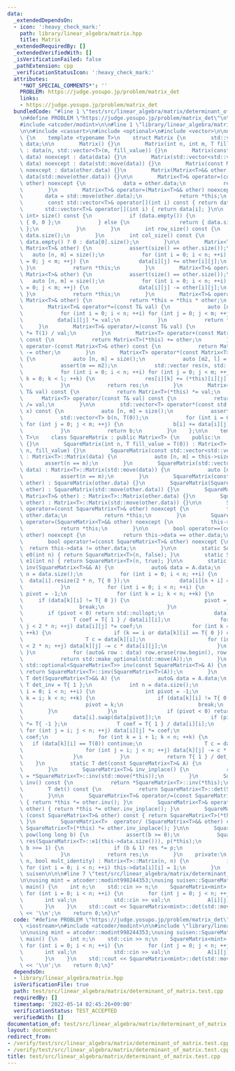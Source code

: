 ```yaml
---
data:
  _extendedDependsOn:
  - icon: ':heavy_check_mark:'
    path: library/linear_algebra/matrix.hpp
    title: Matrix
  _extendedRequiredBy: []
  _extendedVerifiedWith: []
  _isVerificationFailed: false
  _pathExtension: cpp
  _verificationStatusIcon: ':heavy_check_mark:'
  attributes:
    '*NOT_SPECIAL_COMMENTS*': ''
    PROBLEM: https://judge.yosupo.jp/problem/matrix_det
    links:
    - https://judge.yosupo.jp/problem/matrix_det
  bundledCode: "#line 1 \"test/src/linear_algebra/matrix/determinant_of_matrix.test.cpp\"\
    \n#define PROBLEM \"https://judge.yosupo.jp/problem/matrix_det\"\n\n#include <iostream>\n\
    #include <atcoder/modint>\n\n#line 1 \"library/linear_algebra/matrix.hpp\"\n\n\
    \n\n#include <cassert>\n#include <optional>\n#include <vector>\n\nnamespace suisen\
    \ {\n    template <typename T>\n    struct Matrix {\n        std::vector<std::vector<T>>\
    \ data;\n\n        Matrix() {}\n        Matrix(int n, int m, T fill_value = T(0))\
    \ : data(n, std::vector<T>(m, fill_value)) {}\n        Matrix(const std::vector<std::vector<T>>&\
    \ data) noexcept : data(data) {}\n        Matrix(std::vector<std::vector<T>>&&\
    \ data) noexcept : data(std::move(data)) {}\n        Matrix(const Matrix<T>& other)\
    \ noexcept : data(other.data) {}\n        Matrix(Matrix<T>&& other) noexcept :\
    \ data(std::move(other.data)) {}\n\n        Matrix<T>& operator=(const Matrix<T>&\
    \ other) noexcept {\n            data = other.data;\n            return *this;\n\
    \        }\n        Matrix<T>& operator=(Matrix<T>&& other) noexcept {\n     \
    \       data = std::move(other.data);\n            return *this;\n        }\n\n\
    \        const std::vector<T>& operator[](int i) const { return data[i]; }\n \
    \       std::vector<T>& operator[](int i) { return data[i]; }\n\n        std::pair<int,\
    \ int> size() const {\n            if (data.empty()) {\n                return\
    \ { 0, 0 };\n            } else {\n                return { data.size(), data[0].size()\
    \ };\n            }\n        }\n        int row_size() const {\n            return\
    \ data.size();\n        }\n        int col_size() const {\n            return\
    \ data.empty() ? 0 : data[0].size();\n        }\n\n        Matrix<T>& operator+=(const\
    \ Matrix<T>& other) {\n            assert(size() == other.size());\n         \
    \   auto [n, m] = size();\n            for (int i = 0; i < n; ++i) for (int j\
    \ = 0; j < m; ++j) {\n                data[i][j] += other[i][j];\n           \
    \ }\n            return *this;\n        }\n        Matrix<T>& operator-=(const\
    \ Matrix<T>& other) {\n            assert(size() == other.size());\n         \
    \   auto [n, m] = size();\n            for (int i = 0; i < n; ++i) for (int j\
    \ = 0; j < m; ++j) {\n                data[i][j] -= other[i][j];\n           \
    \ }\n            return *this;\n        }\n        Matrix<T>& operator*=(const\
    \ Matrix<T>& other) {\n            return *this = *this * other;\n        }\n\
    \        Matrix<T>& operator*=(const T& val) {\n            auto [n, m] = size();\n\
    \            for (int i = 0; i < n; ++i) for (int j = 0; j < m; ++j) {\n     \
    \           data[i][j] *= val;\n            }\n            return *this;\n   \
    \     }\n        Matrix<T>& operator/=(const T& val) {\n            return *this\
    \ *= T(1) / val;\n        }\n        Matrix<T> operator+(const Matrix<T>& other)\
    \ const {\n            return Matrix<T>(*this) += other;\n        }\n        Matrix<T>\
    \ operator-(const Matrix<T>& other) const {\n            return Matrix<T>(*this)\
    \ -= other;\n        }\n        Matrix<T> operator*(const Matrix<T>& other) const\
    \ {\n            auto [n, m] = size();\n            auto [m2, l] = other.size();\n\
    \            assert(m == m2);\n            std::vector res(n, std::vector(l, T(0)));\n\
    \            for (int i = 0; i < n; ++i) for (int j = 0; j < m; ++j) for (int\
    \ k = 0; k < l; ++k) {\n                res[i][k] += (*this)[i][j] * other[j][k];\n\
    \            }\n            return res;\n        }\n        Matrix<T> operator*(const\
    \ T& val) const {\n            return Matrix<T>(*this) *= val;\n        }\n  \
    \      Matrix<T> operator/(const T& val) const {\n            return Matrix<T>(*this)\
    \ /= val;\n        }\n\n        std::vector<T> operator*(const std::vector<T>&\
    \ x) const {\n            auto [n, m] = size();\n            assert(m == int(x.size()));\n\
    \            std::vector<T> b(n, T(0));\n            for (int i = 0; i < n; ++i)\
    \ for (int j = 0; j < m; ++j) {\n                b[i] += data[i][j] * x[j];\n\
    \            }\n            return b;\n        }\n    };\n\n    template <typename\
    \ T>\n    class SquareMatrix : public Matrix<T> {\n    public:\n        SquareMatrix()\
    \ {}\n        SquareMatrix(int n, T fill_value = T(0)) : Matrix<T>::Matrix(n,\
    \ n, fill_value) {}\n        SquareMatrix(const std::vector<std::vector<T>>& data)\
    \ : Matrix<T>::Matrix(data) {\n            auto [n, m] = this->size();\n     \
    \       assert(n == m);\n        }\n        SquareMatrix(std::vector<std::vector<T>>&&\
    \ data) : Matrix<T>::Matrix(std::move(data)) {\n            auto [n, m] = this->size();\n\
    \            assert(n == m);\n        }\n        SquareMatrix(const SquareMatrix<T>&\
    \ other) : SquareMatrix(other.data) {}\n        SquareMatrix(SquareMatrix<T>&&\
    \ other) : SquareMatrix(std::move(other.data)) {}\n        SquareMatrix(const\
    \ Matrix<T>& other) : Matrix<T>::Matrix(other.data) {}\n        SquareMatrix(Matrix<T>&&\
    \ other) : Matrix<T>::Matrix(std::move(other.data)) {}\n\n        SquareMatrix<T>&\
    \ operator=(const SquareMatrix<T>& other) noexcept {\n            this->data =\
    \ other.data;\n            return *this;\n        }\n        SquareMatrix<T>&\
    \ operator=(SquareMatrix<T>&& other) noexcept {\n            this->data = std::move(other.data);\n\
    \            return *this;\n        }\n\n        bool operator==(const SquareMatrix<T>&\
    \ other) noexcept {\n            return this->data == other.data;\n        }\n\
    \        bool operator!=(const SquareMatrix<T>& other) noexcept {\n          \
    \  return this->data != other.data;\n        }\n\n        static SquareMatrix<T>\
    \ e0(int n) { return SquareMatrix<T>(n, false); }\n        static SquareMatrix<T>\
    \ e1(int n) { return SquareMatrix<T>(n, true); }\n\n        static std::optional<SquareMatrix<T>>\
    \ inv(SquareMatrix<T>&& A) {\n            auto& data = A.data;\n            int\
    \ n = data.size();\n            for (int i = 0; i < n; ++i) {\n              \
    \  data[i].resize(2 * n, T{ 0 });\n                data[i][n + i] = T{ 1 };\n\
    \            }\n            for (int i = 0; i < n; ++i) {\n                int\
    \ pivot = -1;\n                for (int k = i; k < n; ++k) {\n               \
    \     if (data[k][i] != T{ 0 }) {\n                        pivot = k;\n      \
    \                  break;\n                    }\n                }\n        \
    \        if (pivot < 0) return std::nullopt;\n                data[i].swap(data[pivot]);\n\
    \                T coef = T{ 1 } / data[i][i];\n                for (int j = i;\
    \ j < 2 * n; ++j) data[i][j] *= coef;\n                for (int k = 0; k < n;\
    \ ++k) {\n                    if (k == i or data[k][i] == T{ 0 }) continue;\n\
    \                    T c = data[k][i];\n                    for (int j = i; j\
    \ < 2 * n; ++j) data[k][j] -= c * data[i][j];\n                }\n           \
    \ }\n            for (auto& row : data) row.erase(row.begin(), row.begin() + n);\n\
    \            return std::make_optional(std::move(A));\n        }\n        static\
    \ std::optional<SquareMatrix<T>> inv(const SquareMatrix<T>& A) {\n           \
    \ return SquareMatrix<T>::inv(SquareMatrix<T>(A));\n        }\n        static\
    \ T det(SquareMatrix<T>&& A) {\n            auto& data = A.data;\n           \
    \ T det_inv = T{ 1 };\n            int n = data.size();\n            for (int\
    \ i = 0; i < n; ++i) {\n                int pivot = -1;\n                for (int\
    \ k = i; k < n; ++k) {\n                    if (data[k][i] != T{ 0 }) {\n    \
    \                    pivot = k;\n                        break;\n            \
    \        }\n                }\n                if (pivot < 0) return T{ 0 };\n\
    \                data[i].swap(data[pivot]);\n                if (pivot != i) det_inv\
    \ *= T{ -1 };\n                T coef = T{ 1 } / data[i][i];\n               \
    \ for (int j = i; j < n; ++j) data[i][j] *= coef;\n                det_inv *=\
    \ coef;\n                for (int k = i + 1; k < n; ++k) {\n                 \
    \   if (data[k][i] == T(0)) continue;\n                    T c = data[k][i];\n\
    \                    for (int j = i; j < n; ++j) data[k][j] -= c * data[i][j];\n\
    \                }\n            }\n            return T{ 1 } / det_inv;\n    \
    \    }\n        static T det(const SquareMatrix<T>& A) {\n            return SquareMatrix<T>::det(SquareMatrix<T>(A));\n\
    \        }\n        SquareMatrix<T>& inv_inplace() {\n            return *this\
    \ = *SquareMatrix<T>::inv(std::move(*this));\n        }\n        SquareMatrix<T>\
    \ inv() const {\n            return *SquareMatrix<T>::inv(*this);\n        }\n\
    \        T det() const {\n            return SquareMatrix<T>::det(SquareMatrix<T>(*this));\n\
    \        }\n\n        SquareMatrix<T>& operator/=(const SquareMatrix<T>& other)\
    \ { return *this *= other.inv(); }\n        SquareMatrix<T>& operator/=(SquareMatrix<T>&&\
    \ other) { return *this *= other.inv_inplace(); }\n        SquareMatrix<T>  operator/\
    \ (const SquareMatrix<T>& other) const { return SquareMatrix<T>(*this) *= other.inv();\
    \ }\n        SquareMatrix<T>  operator/ (SquareMatrix<T>&& other) const { return\
    \ SquareMatrix<T>(*this) *= other.inv_inplace(); }\n\n        SquareMatrix<T>\
    \ pow(long long b) {\n            assert(b >= 0);\n            SquareMatrix<T>\
    \ res(SquareMatrix<T>::e1(this->data.size())), p(*this);\n            for (; b;\
    \ b >>= 1) {\n                if (b & 1) res *= p;\n                p *= p;\n\
    \            }\n            return res;\n        }\n    private:\n        SquareMatrix(int\
    \ n, bool mult_identity) : Matrix<T>::Matrix(n, n) {\n            if (mult_identity)\
    \ for (int i = 0; i < n; ++i) this->data[i][i] = 1;\n        }\n    };\n} // namespace\
    \ suisen\n\n\n#line 7 \"test/src/linear_algebra/matrix/determinant_of_matrix.test.cpp\"\
    \n\nusing mint = atcoder::modint998244353;\nusing suisen::SquareMatrix;\n\nint\
    \ main() {\n    int n;\n    std::cin >> n;\n    SquareMatrix<mint> A(n);\n   \
    \ for (int i = 0; i < n; ++i) {\n        for (int j = 0; j < n; ++j) {\n     \
    \       int val;\n            std::cin >> val;\n            A[i][j] = val;\n \
    \       }\n    }\n    std::cout << SquareMatrix<mint>::det(std::move(A)).val()\
    \ << '\\n';\n    return 0;\n}\n"
  code: "#define PROBLEM \"https://judge.yosupo.jp/problem/matrix_det\"\n\n#include\
    \ <iostream>\n#include <atcoder/modint>\n\n#include \"library/linear_algebra/matrix.hpp\"\
    \n\nusing mint = atcoder::modint998244353;\nusing suisen::SquareMatrix;\n\nint\
    \ main() {\n    int n;\n    std::cin >> n;\n    SquareMatrix<mint> A(n);\n   \
    \ for (int i = 0; i < n; ++i) {\n        for (int j = 0; j < n; ++j) {\n     \
    \       int val;\n            std::cin >> val;\n            A[i][j] = val;\n \
    \       }\n    }\n    std::cout << SquareMatrix<mint>::det(std::move(A)).val()\
    \ << '\\n';\n    return 0;\n}"
  dependsOn:
  - library/linear_algebra/matrix.hpp
  isVerificationFile: true
  path: test/src/linear_algebra/matrix/determinant_of_matrix.test.cpp
  requiredBy: []
  timestamp: '2022-05-14 02:45:26+09:00'
  verificationStatus: TEST_ACCEPTED
  verifiedWith: []
documentation_of: test/src/linear_algebra/matrix/determinant_of_matrix.test.cpp
layout: document
redirect_from:
- /verify/test/src/linear_algebra/matrix/determinant_of_matrix.test.cpp
- /verify/test/src/linear_algebra/matrix/determinant_of_matrix.test.cpp.html
title: test/src/linear_algebra/matrix/determinant_of_matrix.test.cpp
---
```

